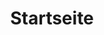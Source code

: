 ---
_source: index
title: Startseite
description: ZEITGEMÄSSE UND MASSGEFERTIGTE HOLZ- UND SCHREINERARBEITEN.
headline: ZEITGEMÄSSE UND MASSGEFERTIGTE HOLZ- UND SCHREINERARBEITEN.
header_image: /uploads/aspen-park.jpg
video:
  - name: Die Zukunft ist Jetzt
    youtube_id: d1D-DHWxWgc
  - name: 50 Jahre Exzellenz
    youtube_id: FimwBmBzcy0
text_block: >-
  Innovation ist unser Antrieb. Mit unseren Holz- und Schreinerarbeiten sind wir
  eines der führenden Unternehmen der Branche.
next_link:
  name: portfolio
  link: /portfolio/
_comments:
  title: 'for meta property=''og:title'''
  description: '(optional) for meta property=''og:description'''
  video: set the video source and text
  header_image: background image of the header
  next: the 'next' link
  name: the text of the 'next' link
  link: where the 'next' link takes you
---